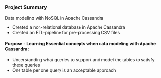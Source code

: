 ### Project Summary
Data modeling with NoSQL in Apache Cassandra
- Created a non-relational database in Apache Cassandra
- Created an ETL-pipeline for pre-processing CSV files

#### Purpose - Learning Essential concepts when data modeling with Apache Cassandra:
- Understanding what queries to support and model the tables to satisfy these queries
- One table per one query is an acceptable approach